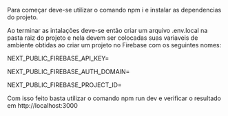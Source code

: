 Para começar deve-se utilizar o comando npm i e instalar as dependencias do projeto.

Ao terminar as intalações deve-se então criar um arquivo .env.local na pasta raiz do projeto e nela devem ser colocadas suas variaveis de ambiente
obtidas ao criar um projeto no Firebase com os seguintes nomes:

NEXT_PUBLIC_FIREBASE_API_KEY=

NEXT_PUBLIC_FIREBASE_AUTH_DOMAIN=

NEXT_PUBLIC_FIREBASE_PROJECT_ID=

Com isso feito basta utilizar o comando npm run dev e verificar o resultado em http://localhost:3000
